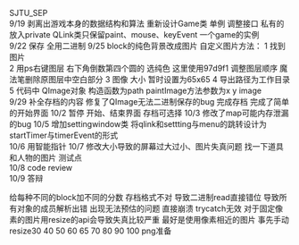 SJTU_SEP    
9/19 剥离出游戏本身的数据结构和算法 重新设计Game类 单例 调整接口 私有的放入private  QLink类只保留paint、mouse、keyEvent 一个game的实例   
9/22 保存  全用二进制
9/25 block的纯色背景改成图片 自定义图片方法：
1 找到图片  
2 用ps右键图层 右下角倒数第四个圆的 选纯色 这里使用97d9f1 调整图层顺序 魔法笔删除原图层中空白部分
3 图像 大小 暂时设置为65x65
4 导出路径为工作目录
5 代码中 QImage对象 构造函数为path paintImage方法参数为x y image  
9/29 补全存档的内容 修复了QImage无法二进制保存的bug 完成存档 完成了简单的开始界面
10/2 暂停 开始、结束界面 存档可选择 
10/3 修改了map可能内存泄漏的bug 
10/5 增加settingwindow类 将qlink和settting与menu的跳转设计为startTimer与timerEvent的形式  
10/6 用智能指针
10/7 修改大小导致的屏幕过大过小、图片失真问题 找一下道具和人物的图片  测试点    
10/8 code review  
10/9 答辩   

给每种不同的block加不同的分数
存档格式不对 导致二进制read直接错位 导致所有对象的成员解析出错 出现无法预估的问题 直接崩溃 trycatch无效
对于固定像素的图片用resize的api会导致失真比较严重 最好是使用像素相近的图片 事先手动resize30 40 50 60 65 70 80 90 100 png准备